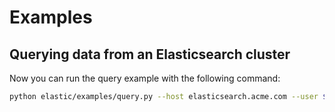 # Examples

## Querying data from an Elasticsearch cluster

Now you can run the query example with the following command:

```bash
python elastic/examples/query.py --host elasticsearch.acme.com --user $USER --index "your_index*" --cacert star.acme.com.bundle.pem
```
